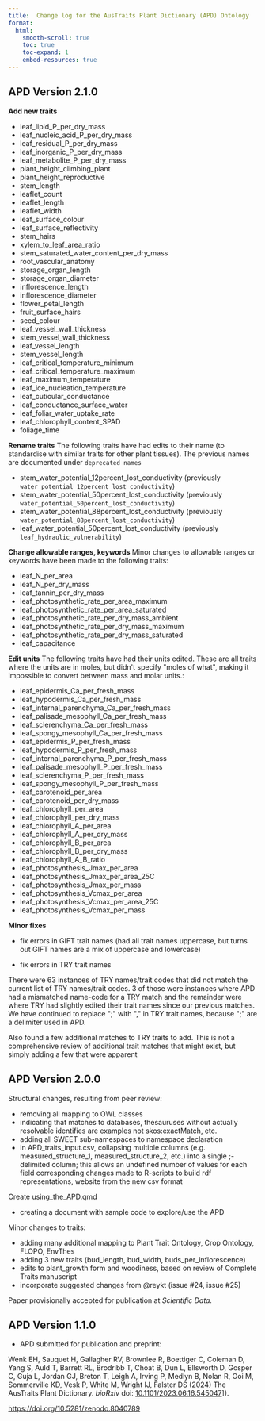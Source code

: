 ```yaml
---
title:  Change log for the AusTraits Plant Dictionary (APD) Ontology
format: 
  html:
    smooth-scroll: true
    toc: true
    toc-expand: 1
    embed-resources: true
---
```

## APD Version 2.1.0

**Add new traits**

- leaf_lipid_P_per_dry_mass
- leaf_nucleic_acid_P_per_dry_mass
- leaf_residual_P_per_dry_mass
- leaf_inorganic_P_per_dry_mass
- leaf_metabolite_P_per_dry_mass
- plant_height_climbing_plant
- plant_height_reproductive
- stem_length
- leaflet_count
- leaflet_length
- leaflet_width
- leaf_surface_colour
- leaf_surface_reflectivity
- stem_hairs
- xylem_to_leaf_area_ratio
- stem_saturated_water_content_per_dry_mass
- root_vascular_anatomy
- storage_organ_length
- storage_organ_diameter
- inflorescence_length
- inflorescence_diameter
- flower_petal_length
- fruit_surface_hairs
- seed_colour
- leaf_vessel_wall_thickness
- stem_vessel_wall_thickness
- leaf_vessel_length
- stem_vessel_length
- leaf_critical_temperature_minimum
- leaf_critical_temperature_maximum
- leaf_maximum_temperature
- leaf_ice_nucleation_temperature
- leaf_cuticular_conductance
- leaf_conductance_surface_water
- leaf_foliar_water_uptake_rate
- leaf_chlorophyll_content_SPAD
- foliage_time

**Rename traits**
The following traits have had edits to their name (to standardise with
similar traits for other plant tissues). The previous names are documented under `deprecated names`

- stem_water_potential_12percent_lost_conductivity (previously
`water_potential_12percent_lost_conductivity`)
- stem_water_potential_50percent_lost_conductivity (previously
`water_potential_50percent_lost_conductivity`)
- stem_water_potential_88percent_lost_conductivity (previously
`water_potential_88percent_lost_conductivity`)
- leaf_water_potential_50percent_lost_conductivity (previously
`leaf_hydraulic_vulnerability`)

**Change allowable ranges, keywords**
Minor changes to allowable ranges or keywords have been made to the
following traits:

- leaf_N_per_area
- leaf_N_per_dry_mass
- leaf_tannin_per_dry_mass
- leaf_photosynthetic_rate_per_area_maximum
- leaf_photosynthetic_rate_per_area_saturated
- leaf_photosynthetic_rate_per_dry_mass_ambient
- leaf_photosynthetic_rate_per_dry_mass_maximum
- leaf_photosynthetic_rate_per_dry_mass_saturated
- leaf_capacitance

**Edit units**
The following traits have had their units edited. These are all traits
where the units are in moles, but didn't specify "moles of what", making
it impossible to convert between mass and molar units.:
- leaf_epidermis_Ca_per_fresh_mass
- leaf_hypodermis_Ca_per_fresh_mass
- leaf_internal_parenchyma_Ca_per_fresh_mass
- leaf_palisade_mesophyll_Ca_per_fresh_mass
- leaf_sclerenchyma_Ca_per_fresh_mass
- leaf_spongy_mesophyll_Ca_per_fresh_mass
- leaf_epidermis_P_per_fresh_mass
- leaf_hypodermis_P_per_fresh_mass
- leaf_internal_parenchyma_P_per_fresh_mass
- leaf_palisade_mesophyll_P_per_fresh_mass
- leaf_sclerenchyma_P_per_fresh_mass
- leaf_spongy_mesophyll_P_per_fresh_mass
- leaf_carotenoid_per_area
- leaf_carotenoid_per_dry_mass
- leaf_chlorophyll_per_area
- leaf_chlorophyll_per_dry_mass
- leaf_chlorophyll_A_per_area
- leaf_chlorophyll_A_per_dry_mass
- leaf_chlorophyll_B_per_area
- leaf_chlorophyll_B_per_dry_mass
- leaf_chlorophyll_A_B_ratio
- leaf_photosynthesis_Jmax_per_area
- leaf_photosynthesis_Jmax_per_area_25C
- leaf_photosynthesis_Jmax_per_mass
- leaf_photosynthesis_Vcmax_per_area
- leaf_photosynthesis_Vcmax_per_area_25C
- leaf_photosynthesis_Vcmax_per_mass

**Minor fixes**
- fix errors in GIFT trait names (had all trait names uppercase, but turns out GIFT names are a mix of uppercase and lowercase)

- fix errors in TRY trait names

There were 63 instances of TRY names/trait codes that did not match the current list of TRY names/trait codes. 3 of those were instances where APD had a mismatched name-code for a TRY match and the remainder were where TRY had slightly edited their trait names since our previous matches. We have continued to replace ";" with "," in TRY trait names, because ";" are a delimiter used in APD.

Also  found a few additional matches to TRY traits to add. This is not a comprehensive review of additional trait matches that might exist, but simply adding a few that were apparent

## APD Version 2.0.0

Structural changes, resulting from peer review:

*  removing all mapping to OWL classes
*  indicating that matches to databases, thesauruses without actually resolvable identifies are examples not skos:exactMatch, etc.
*  adding all SWEET sub-namespaces to namespace declaration
*  in APD_traits_input.csv, collapsing multiple columns (e.g. measured_structure_1, measured_structure_2, etc.) into a single ;-delimited column; this allows an undefined number of values for each field corresponding changes made to R-scripts to build rdf representations, website from the new csv format

Create using_the_APD.qmd

* creating a document with sample code to explore/use the APD

Minor changes to traits:

* adding many additional mapping to Plant Trait Ontology, Crop Ontology, FLOPO, EnvThes
* adding 3 new traits (bud_length, bud_width, buds_per_inflorescence)
* edits to plant_growth form and woodiness, based on review of Complete Traits manuscript
* incorporate suggested changes from @reykt (issue #24, issue #25)

Paper provisionally accepted for publication at *Scientific Data.*

## APD Version 1.1.0

* APD submitted for publication and preprint:

Wenk EH, Sauquet H, Gallagher RV, Brownlee R, Boettiger C, Coleman D, Yang S, Auld T, Barrett RL, Brodribb T, Choat B, Dun L, Ellsworth D, Gosper C, Guja L, Jordan GJ, Breton T, Leigh A, Irving P, Medlyn B, Nolan R, Ooi M, Sommerville KD, Vesk P, White M, Wright IJ, Falster DS (2024) The AusTraits Plant Dictionary. *bioRxiv* doi: [10.1101/2023.06.16.545047](http://doi.org/10.1101/2023.06.16.545047)]).

https://doi.org/10.5281/zenodo.8040789
